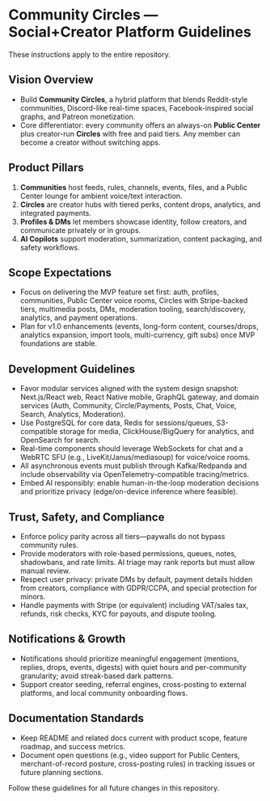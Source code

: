 # Community Circles — Social+Creator Platform Guidelines

These instructions apply to the entire repository.

## Vision Overview
- Build **Community Circles**, a hybrid platform that blends Reddit-style communities, Discord-like real-time spaces, Facebook-inspired social graphs, and Patreon monetization.
- Core differentiator: every community offers an always-on **Public Center** plus creator-run **Circles** with free and paid tiers. Any member can become a creator without switching apps.

## Product Pillars
1. **Communities** host feeds, rules, channels, events, files, and a Public Center lounge for ambient voice/text interaction.
2. **Circles** are creator hubs with tiered perks, content drops, analytics, and integrated payments.
3. **Profiles & DMs** let members showcase identity, follow creators, and communicate privately or in groups.
4. **AI Copilots** support moderation, summarization, content packaging, and safety workflows.

## Scope Expectations
- Focus on delivering the MVP feature set first: auth, profiles, communities, Public Center voice rooms, Circles with Stripe-backed tiers, multimedia posts, DMs, moderation tooling, search/discovery, analytics, and payment operations.
- Plan for v1.0 enhancements (events, long-form content, courses/drops, analytics expansion, import tools, multi-currency, gift subs) once MVP foundations are stable.

## Development Guidelines
- Favor modular services aligned with the system design snapshot: Next.js/React web, React Native mobile, GraphQL gateway, and domain services (Auth, Community, Circle/Payments, Posts, Chat, Voice, Search, Analytics, Moderation).
- Use PostgreSQL for core data, Redis for sessions/queues, S3-compatible storage for media, ClickHouse/BigQuery for analytics, and OpenSearch for search.
- Real-time components should leverage WebSockets for chat and a WebRTC SFU (e.g., LiveKit/Janus/mediasoup) for voice/voice rooms.
- All asynchronous events must publish through Kafka/Redpanda and include observability via OpenTelemetry-compatible tracing/metrics.
- Embed AI responsibly: enable human-in-the-loop moderation decisions and prioritize privacy (edge/on-device inference where feasible).

## Trust, Safety, and Compliance
- Enforce policy parity across all tiers—paywalls do not bypass community rules.
- Provide moderators with role-based permissions, queues, notes, shadowbans, and rate limits. AI triage may rank reports but must allow manual review.
- Respect user privacy: private DMs by default, payment details hidden from creators, compliance with GDPR/CCPA, and special protection for minors.
- Handle payments with Stripe (or equivalent) including VAT/sales tax, refunds, risk checks, KYC for payouts, and dispute tooling.

## Notifications & Growth
- Notifications should prioritize meaningful engagement (mentions, replies, drops, events, digests) with quiet hours and per-community granularity; avoid streak-based dark patterns.
- Support creator seeding, referral engines, cross-posting to external platforms, and local community onboarding flows.

## Documentation Standards
- Keep README and related docs current with product scope, feature roadmap, and success metrics.
- Document open questions (e.g., video support for Public Centers, merchant-of-record posture, cross-posting rules) in tracking issues or future planning sections.

Follow these guidelines for all future changes in this repository.
